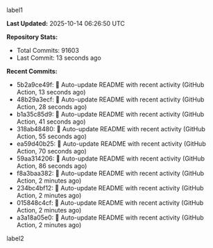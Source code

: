 
label1 
<!-- ACTIVITY_START -->
**Last Updated:** 2025-10-14 06:26:50 UTC

**Repository Stats:**
- Total Commits: 91603
- Last Commit: 13 seconds ago

**Recent Commits:**
- 5b2a9ce49f: 🤖 Auto-update README with recent activity (GitHub Action, 13 seconds ago)
- 48b29a3ecf: 🤖 Auto-update README with recent activity (GitHub Action, 28 seconds ago)
- b1a35c85d9: 🤖 Auto-update README with recent activity (GitHub Action, 41 seconds ago)
- 318ab48480: 🤖 Auto-update README with recent activity (GitHub Action, 55 seconds ago)
- ea59d40b25: 🤖 Auto-update README with recent activity (GitHub Action, 70 seconds ago)
- 59aa314206: 🤖 Auto-update README with recent activity (GitHub Action, 86 seconds ago)
- f8a3baa382: 🤖 Auto-update README with recent activity (GitHub Action, 2 minutes ago)
- 234bc4bf12: 🤖 Auto-update README with recent activity (GitHub Action, 2 minutes ago)
- 015848c4cf: 🤖 Auto-update README with recent activity (GitHub Action, 2 minutes ago)
- a3a18a05e0: 🤖 Auto-update README with recent activity (GitHub Action, 2 minutes ago)
<!-- ACTIVITY_END -->

label2
